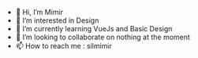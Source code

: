 - 👋 Hi, I’m Mimir
- 👀 I’m interested in Design
- 🌱 I’m currently learning VueJs and Basic Design
- 💞️ I’m looking to collaborate on nothing at the moment
- 📫 How to reach me : silmimir

<!---
Mimir/Mimir is a ✨ special ✨ repository because its `README.md` (this file) appears on your GitHub profile.
You can click the Preview link to take a look at your changes.
--->

